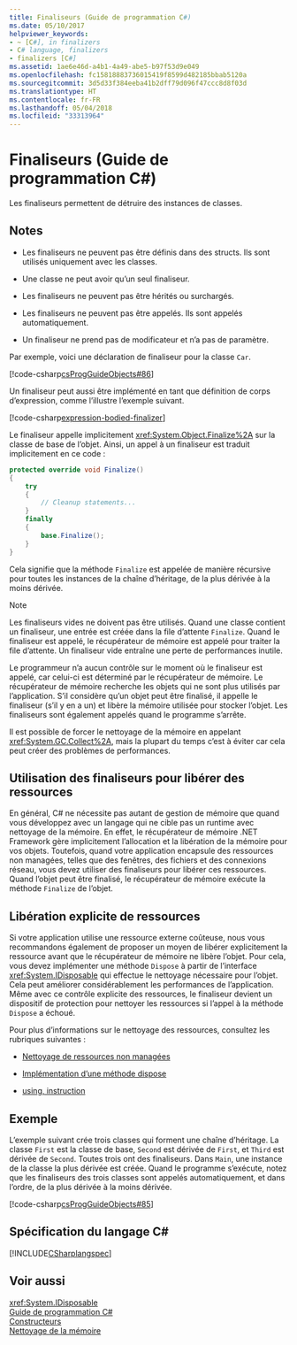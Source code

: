 ```yaml
---
title: Finaliseurs (Guide de programmation C#)
ms.date: 05/10/2017
helpviewer_keywords:
- ~ [C#], in finalizers
- C# language, finalizers
- finalizers [C#]
ms.assetid: 1ae6e46d-a4b1-4a49-abe5-b97f53d9e049
ms.openlocfilehash: fc15818883736015419f8599d482185bbab5120a
ms.sourcegitcommit: 3d5d33f384eeba41b2dff79d096f47ccc8d8f03d
ms.translationtype: HT
ms.contentlocale: fr-FR
ms.lasthandoff: 05/04/2018
ms.locfileid: "33313964"
---
```

# <a name="finalizers-c-programming-guide"></a>Finaliseurs (Guide de programmation C#)
Les finaliseurs permettent de détruire des instances de classes.  
  
## <a name="remarks"></a>Notes  
  
-   Les finaliseurs ne peuvent pas être définis dans des structs. Ils sont utilisés uniquement avec les classes.  
  
-   Une classe ne peut avoir qu’un seul finaliseur.  
  
-   Les finaliseurs ne peuvent pas être hérités ou surchargés.  
  
-   Les finaliseurs ne peuvent pas être appelés. Ils sont appelés automatiquement.  
  
-   Un finaliseur ne prend pas de modificateur et n’a pas de paramètre.  
  
 Par exemple, voici une déclaration de finaliseur pour la classe `Car`.
  
 [!code-csharp[csProgGuideObjects#86](../../../csharp/programming-guide/classes-and-structs/codesnippet/CSharp/destructors_1.cs)]  

Un finaliseur peut aussi être implémenté en tant que définition de corps d’expression, comme l’illustre l’exemple suivant.

[!code-csharp[expression-bodied-finalizer](../../../../samples/snippets/csharp/programming-guide/classes-and-structs/expr-bodied-destructor.cs#1)]  
  
 Le finaliseur appelle implicitement <xref:System.Object.Finalize%2A> sur la classe de base de l’objet. Ainsi, un appel à un finaliseur est traduit implicitement en ce code :  
  
```csharp  
protected override void Finalize()  
{  
    try  
    {  
        // Cleanup statements...  
    }  
    finally  
    {  
        base.Finalize();  
    }  
}  
```  
  
 Cela signifie que la méthode `Finalize` est appelée de manière récursive pour toutes les instances de la chaîne d’héritage, de la plus dérivée à la moins dérivée.  
  
> [!NOTE]
>  Les finaliseurs vides ne doivent pas être utilisés. Quand une classe contient un finaliseur, une entrée est créée dans la file d’attente `Finalize`. Quand le finaliseur est appelé, le récupérateur de mémoire est appelé pour traiter la file d’attente. Un finaliseur vide entraîne une perte de performances inutile.  
  
 Le programmeur n’a aucun contrôle sur le moment où le finaliseur est appelé, car celui-ci est déterminé par le récupérateur de mémoire. Le récupérateur de mémoire recherche les objets qui ne sont plus utilisés par l’application. S’il considère qu’un objet peut être finalisé, il appelle le finaliseur (s’il y en a un) et libère la mémoire utilisée pour stocker l’objet. Les finaliseurs sont également appelés quand le programme s’arrête.  
  
 Il est possible de forcer le nettoyage de la mémoire en appelant <xref:System.GC.Collect%2A>, mais la plupart du temps c’est à éviter car cela peut créer des problèmes de performances.  
  
## <a name="using-finalizers-to-release-resources"></a>Utilisation des finaliseurs pour libérer des ressources  
 En général, C# ne nécessite pas autant de gestion de mémoire que quand vous développez avec un langage qui ne cible pas un runtime avec nettoyage de la mémoire. En effet, le récupérateur de mémoire .NET Framework gère implicitement l’allocation et la libération de la mémoire pour vos objets. Toutefois, quand votre application encapsule des ressources non managées, telles que des fenêtres, des fichiers et des connexions réseau, vous devez utiliser des finaliseurs pour libérer ces ressources. Quand l’objet peut être finalisé, le récupérateur de mémoire exécute la méthode `Finalize` de l’objet.  
  
## <a name="explicit-release-of-resources"></a>Libération explicite de ressources  
 Si votre application utilise une ressource externe coûteuse, nous vous recommandons également de proposer un moyen de libérer explicitement la ressource avant que le récupérateur de mémoire ne libère l’objet. Pour cela, vous devez implémenter une méthode `Dispose` à partir de l’interface <xref:System.IDisposable> qui effectue le nettoyage nécessaire pour l’objet. Cela peut améliorer considérablement les performances de l’application. Même avec ce contrôle explicite des ressources, le finaliseur devient un dispositif de protection pour nettoyer les ressources si l’appel à la méthode `Dispose` a échoué.  
  
 Pour plus d’informations sur le nettoyage des ressources, consultez les rubriques suivantes :  
  
-   [Nettoyage de ressources non managées](../../../standard/garbage-collection/unmanaged.md)  
  
-   [Implémentation d’une méthode dispose](../../../standard/garbage-collection/implementing-dispose.md)  
  
-   [using, instruction](../../../csharp/language-reference/keywords/using-statement.md)  
  
## <a name="example"></a>Exemple  
 L’exemple suivant crée trois classes qui forment une chaîne d’héritage. La classe `First` est la classe de base, `Second` est dérivée de `First`, et `Third` est dérivée de `Second`. Toutes trois ont des finaliseurs. Dans `Main`, une instance de la classe la plus dérivée est créée. Quand le programme s’exécute, notez que les finaliseurs des trois classes sont appelés automatiquement, et dans l’ordre, de la plus dérivée à la moins dérivée.  
  
 [!code-csharp[csProgGuideObjects#85](../../../csharp/programming-guide/classes-and-structs/codesnippet/CSharp/destructors_2.cs)]  
  
## <a name="c-language-specification"></a>Spécification du langage C#  
 [!INCLUDE[CSharplangspec](~/includes/csharplangspec-md.md)]  
  
## <a name="see-also"></a>Voir aussi  
 <xref:System.IDisposable>  
 [Guide de programmation C#](../../../csharp/programming-guide/index.md)  
 [Constructeurs](../../../csharp/programming-guide/classes-and-structs/constructors.md)  
 [Nettoyage de la mémoire](../../../standard/garbage-collection/index.md)
